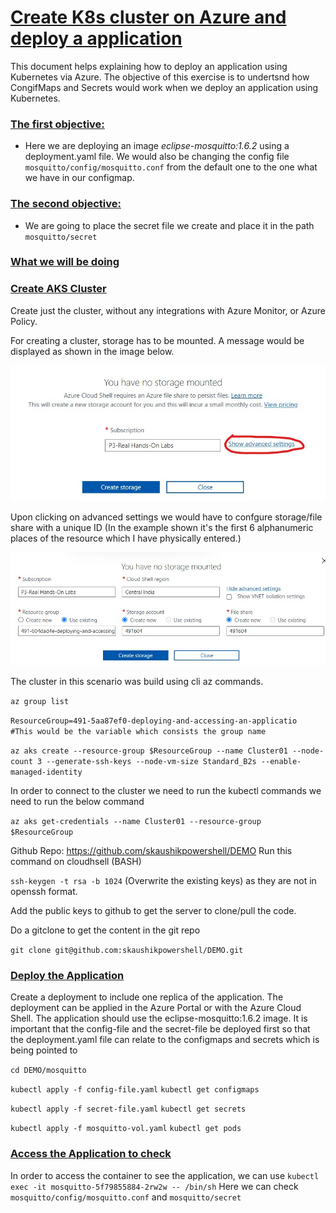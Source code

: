 # <ins> Create K8s cluster on Azure and deploy a application </ins>

This document helps explaining how to deploy an application using Kubernetes via Azure.
The objective of this exercise is to undertsnd how CongifMaps and Secrets would work when we deploy an application using Kubernetes. 
### <ins> The first objective: </ins> 
  - Here we are deploying an image *eclipse-mosquitto:1.6.2* using a deployment.yaml file. We would also be changing the config file ```mosquitto/config/mosquitto.conf``` from the default one to the one what we have in our configmap.
### <ins> The second objective: </ins>
  - We are going to place the secret file we create and place it in the path ```mosquitto/secret```

### <ins>What we will be doing</ins>

### <ins>Create AKS Cluster</ins>

Create just the cluster, without any integrations with Azure Monitor, or Azure Policy.

For creating a cluster, storage has to be mounted. A message would be displayed as shown in the image below.

![Image](Images/No_Storage_Mounted.jpg)

Upon clicking on advanced settings we would have to confgure storage/file share with a unique ID (In the example shown it's the first 6 alphanumeric places of the resource which I have physically entered.)

![Image](Images/Create_Storage.jpg)

The cluster in this scenario was build using cli az commands.

```az group list```

```ResourceGroup=491-5aa87ef0-deploying-and-accessing-an-applicatio  #This would be the variable which consists the group name```

```az aks create --resource-group $ResourceGroup --name Cluster01 --node-count 3 --generate-ssh-keys --node-vm-size Standard_B2s --enable-managed-identity```

In order to connect to the cluster we need to run the kubectl commands we need to run the below command

```az aks get-credentials --name Cluster01 --resource-group $ResourceGroup```

Github Repo:
https://github.com/skaushikpowershell/DEMO
Run this command on cloudhsell (BASH)

```ssh-keygen -t rsa -b 1024``` (Overwrite the existing keys) as they are not in openssh format. 

Add the public keys to github to get the server to clone/pull the code.

Do a gitclone to get the content in the git repo

``` git clone git@github.com:skaushikpowershell/DEMO.git ```

### <ins>Deploy the Application</ins>

Create a deployment to include one replica of the application. The deployment can be applied in the Azure Portal or with the Azure Cloud Shell.
The application should use the eclipse-mosquitto:1.6.2 image.
It is important that the config-file and the secret-file be deployed first so that the deployment.yaml file can relate to the configmaps and secrets which is being pointed to 

```cd DEMO/mosquitto```

```kubectl apply -f config-file.yaml```
```kubectl get configmaps```

```kubectl apply -f secret-file.yaml```
```kubectl get secrets```

```kubectl apply -f mosquitto-vol.yaml```
```kubectl get pods```

### <ins>Access the Application to check</ins> 

In order to access the container to see the application, we can use 
``` kubectl exec -it mosquitto-5f79855884-2rw2w -- /bin/sh ```
Here we can check ```mosquitto/config/mosquitto.conf``` and ```mosquitto/secret```